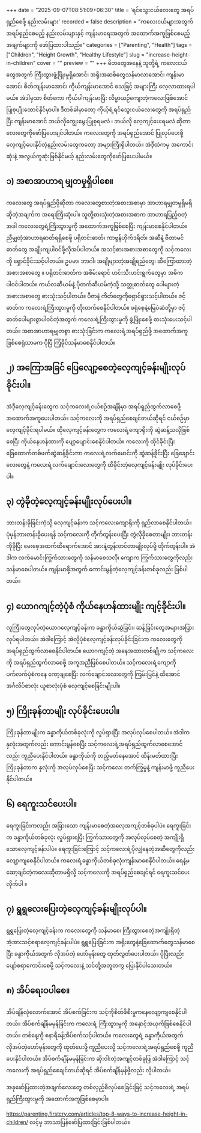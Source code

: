 +++
date = "2025-09-07T08:51:09+06:30"
title = 'ရင်သွေးငယ်လေးတွေ အရပ်ရှည်စေဖို့ နည်းလမ်းများ'
recorded = false
description = "ကလေးငယ်များအတွက် အရပ်ရှည်စေမည့် နည်းလမ်းများနှင့် ကျန်းမာရေးအတွက် အထောက်အကူဖြစ်စေမည့် အချက်များကို ဖော်ပြထားပါသည်။"
categories = ["Parenting", "Health"]
tags = ["Children", "Height Growth", "Healthy Lifestyle"]
slug = "increase-height-in-children"
cover = ""
preview = ""
+++
မိဘတွေအနေနဲ့ သူတို့ရဲ့ ကလေးငယ်တွေအတွက် ကြီးထွားဖွံ့ဖြိုးမှုရှိအောင်၊ အရိုးအဆစ်တွေသန်မာလာအောင်၊ ကျန်းမာအောင်၊ စိတ်ကျန်းမာအောင်၊ ကိုယ်ကျန်းမာအောင် စသဖြင့် အများကြီး လေ့လာထားရပါမယ်။ အဲဒါမှသာ စိတ်ကော ကိုယ်ပါကျန်းမာပြီး လိမ္မာယဉ်ကျေးတဲ့ကလေးဖြစ်အောင် ပြုစုပျိုးထောင်နိုင်မှာပါ။ ဒီတစ်ခါမှာတော့ ကိုယ့်ရဲ့ရင်သွေးငယ်လေးတွေကို အရပ်ရှည်ပြီး ကျန်းမာအောင် ဘယ်လိုကျွေးမွေးပြုစုရမလဲ ၊ ဘယ်လို လေ့ကျင့်ပေးရမလဲ ဆိုတာလေးတွေကိုဖော်ပြပေးချင်ပါတယ်။ ကလေးတွေကို အရပ်ရှည်အောင် ပြုလုပ်ပေးဖို့ လေ့ကျင့်ပေးနိုင်တဲ့နည်းလမ်းတွေကတော့ အများကြီးရှိပါတယ်။ အဲဒီ့ထဲကမှ အကောင်းဆုံးနဲ့ အလွယ်ကူဆုံးဖြစ်နိုင်မယ့် နည်းလမ်းတွေကိုဖော်ပြပေးပါမယ်။

## ၁) အစာအာဟာရ မျှတမှုရှိပါစေ။
ကလေးတွေ အရပ်ရှည်ဖို့ဆိုတာ ကလေးတွေစားတဲ့အစားအစာမှာ အာဟာရမျှတမှုရှိမရှိဆိုတဲ့အချက်က အရေးကြီးဆုံးပါ။ သူတို့စားသုံးတဲ့အစားအစာက အာဟာရပြည့်ဝတဲ့အခါ ကလေးတွေရဲ့ကြီးထွားမှုကို အထောက်အကူဖြစ်စေပြီး ကျန်းမာစေနိုင်ပါတယ်။ ညီမျှတဲ့အာဟာရဓာတ်ရရှိစေဖို့ ပရိုတင်းဓာတ်၊ ကာဗွန်ဟိုက်ဒရိတ်၊ အဆီနဲ့ ဗီတာမင်ဓာတ်တွေ အချိုးကျပါဝင်ဖို့လိုအပ်ပါတယ်။ အသင့်စားအစားအစာတွေကို သင့်ကလေးကို ရှောင်ခိုင်းသင့်ပါတယ်။ ဥပမာ၊ ဘာဂါ၊ အချိုများတဲ့အချိုရည်တွေ၊ ဆီကြော်ထားတဲ့အစားအစာတွေ ။
ပရိုတင်းဓာတ်က အစိမ်းရောင် ဟင်းသီးဟင်းရွက်တွေမှာ အဓိက ပါဝင်ပါတယ်။ ကယ်လဆီယမ်နဲ့ ပိုတက်ဆီယမ်ကဲ့သို့ သတ္တုဓာတ်တွေ ပေါများတဲ့ အစားအစာတွေ စားသုံးသင့်ပါတယ်။
ပီဇာနဲ့ ကိတ်တွေကိုရှောင်ရှားသင့်ပါတယ်။ ဇင့်ဓာတ်က ကလေးရဲ့ကြီးထွားမှုကို တိုးတက်စေနိုင်ပါတယ်။ ဖရုံစေ့နဲ့မြေပဲဆံတို့မှာ ဇင့်ဓာတ်ပေါများစွာပါဝင်တဲ့အတွက် ကလေးရဲ့ကြီးထွားမှုကို ဖွံ့ဖြိုးစေဖို့ စားသုံးပေးသင့်ပါတယ်။ အစာအာဟာရမျှတစွာ စားသုံးခြင်းက ကလေးရဲ့အရပ်ရှည်ဖို့ အထောက်အကူဖြစ်စေရုံသာမက ပိုပြီ ကြံ့ခိုင်သန်မာစေနိုင်ပါတယ်။

## ၂) အကြောအခြင် ပြေလျော့စေတဲ့လေ့ကျင့်ခန်းမျိုးလုပ်ခိုင်းပါ။
အဲဒီ့လေ့ကျင့်ခန်းတွေက သင့်ကလေးရဲ့ငယ်စဉ်အချိန်မှာ အရပ်ရှည်ထွက်လာစေဖို့ အထောက်အကူပေးပါတယ်။ သင့်ကလေးကို အရပ်ရှည်စေချင်တယ်ဆိုရင် ငယ်စဉ်မှာ လေ့ကျင့်ခိုင်းရပါမယ်။ ထိုလေ့ကျင့်ခန်းတွေက ကလေးရဲ့ကျောရိုးကို ဆွဲဆန့်သလိုဖြစ်စေပြီး ကိုယ်နေဟန်ထားကို ပျော့ပျောင်းစေနိုင်ပါတယ်။ ကလေးကို ထိုင်ခိုင်းပြီး ခြေထောက်တစ်ဖက်ဆွဲဆန့်ခိုင်းကာ ကလေးရဲ့လက်မောင်းကို ဆွဲဆန့်ခိုင်းပြီး ခြေချောင်းလေးတွေနဲ့ ကလေးရဲ့လက်ချောင်းလေးတွေကို ထိခိုင်းတဲ့လေ့ကျင့်ခန်းမျိုး လုပ်ခိုင်းပေးပါ။

## ၃) တွဲခိုတဲ့လေ့ကျင့်ခန်းမျိုးလုပ်ပေးပါ။
ဘားတန်းခိုခြင်းကဲ့သို့ လေ့ကျင့်ခန်းက သင့်ကလေးကျောရိုးကို ရှည်လာစေနိုင်ပါတယ်။ ပုံမှန်ဘားတန်းခိုပေးရန် သင့်ကလေးကို တိုက်တွန်းပေးပြီး တွဲလိုခိုစေတာမျိုး၊ ဘားတန်းကိုခိုပြီး မေးစေ့အထက်ထိရောက်အောင် အားနဲ့တွန်းတင်တာမျိုးလုပ်ဖို့ တိုက်တွန်းပါ။ အဲဒါက လက်မောင်းကြွက်သားတွေကို သန်မာစေသလို၊ ကျောက ကြွက်သားတွေကိုလည်း သန်မာစေပါတယ်။ ကျန်းမာဖို့အတွက် ကောင်းမွန်တဲ့လေ့ကျင့်ခန်းတစ်ခုလည်း ဖြစ်ပါတယ်။

## ၄) ယောဂကျင့်တဲ့ပုံစံ ကိုယ်နေဟန်ထားမျိုး ကျင့်ခိုင်းပါ။
လူကြီးတွေလုပ်တဲ့ယောဂလေ့ကျင့်ခန်းက ခန္ဓာကိုယ်ဆွဲခြင်း၊ ဆန့်ခြင်းတွေအများအပြားလုပ်ရပါတယ်။ အဲဒါကြောင့် အဲလိုပုံစံလေ့ကျင့်ခန်းလုပ်ခိုင်းခြင်းက ကလေးတွေကို အရပ်ရှည်ထွက်လာစေနိုင်ပါတယ်။ ယောဂကျင့်တဲ့ အနေအထားတစ်ချို့က သင့်ကလေးကို အရပ်ရှည်ထွက်လာစေဖို့ အကူအညီဖြစ်စေပါတယ်။ သင့်ကလေးရဲ့ကျောကို ပက်လက်ပုံစံကနေ ကော့ချစေပြီး လက်ချောင်းလေးတွေကို ကြမ်းပြင်နဲ့ ထိအောင် အင်္ဂလိပ်စာလုံး ယူစာလုံးပုံစံ လေ့ကျင့်စေခြင်းမျိုးပါ။

## ၅) ကြိုးခုန်တာမျိုး လုပ်ခိုင်းပေးပါ။
ကြိုးခုန်တာမျိုးက ခန္ဓာကိုယ်တစ်ခုလုံးကို လှုပ်ရှားပြီး အလုပ်လုပ်စေပါတယ်။ အဲဒါက နှလုံးအတွက်လည်း ကောင်းမွန်စေပြီး သင့်ကလေးရဲ့အရပ်ရှည်ထွက်လာစေအောင်လည်း ကူညီပေးနိုင်ပါတယ်။ ခန္ဓာကိုယ်ကို တည့်မတ်နေအောင် ထိန်းမတ်ထားပြီး ကြိုးခုန်တာက နှလုံးကို အလုပ်လုပ်စေပြီး သင့်ကလေး တက်ကြွမှုနဲ့ ကျန်းမာဖို့ ကူညီပေးနိုင်ပါတယ်။

## ၆) ရေကူးသင်ပေးပါ။
ရေကူးခြင်းကလည်း အခြားသော ကျန်းမာစေတဲ့အလေ့အကျင့်တစ်ခုပါပဲ။ ရေကူးခြင်းက ခန္ဓာကိုယ်တစ်ခုလုံး လှုပ်ရှားရပြီး ကြွက်သားတွေကို အလုပ်လုပ်စေတဲ့ အကျိုးရှိသောလေ့ကျင့်ခန်းပါပဲ။ ရေကူးခြင်းကြောင့် သင့်ကလေးရဲ့ပိုလျှံနေတဲ့အဆီတွေကိုလည်း လျော့ကျစေနိုင်ပါတယ်။ ကလေးရဲ့ခန္ဓာကိုယ်တစ်ခုလုံးကျန်းမာစေနိုင်ပါတယ်။ ရေနဲ့မဆော့ချင်တဲ့ကလေးဆိုတာမရှိလို့ သင့်ကလေးကို အရပ်ရှည်စေချင်ရင် ရေကူးသင်ပေးလိုက်ပါ ။

## ၇) ရွရွလေးပြေးတဲ့လေ့ကျင့်ခန်းမျိုးလုပ်ပါ။
ရွရွပြေးတဲ့လေ့ကျင့်ခန်းက ကလေးတွေကို သန်မာစေ၊ ကြီးထွားစေတဲ့အကျိုးရှိတဲ့ အံ့အားသင့်စရာလေ့ကျင့်ခန်းပါပဲ။ ရွရွပြေးခြင်းက အရိုးတွေနဲ့ခြေထောက်တွေသန်မာစေပြီး ခန္ဓာကိုယ်အတွက် လိုအပ်တဲ့ ဟော်မုန်းတွေ ထုတ်လွှတ်ပေးပါတယ်။ ပိုပြီးလည်း ပျော်စရာကောင်းစေဖို့ သင့်ကလေးနဲ့ သင်တို့အတူတကွ ပြေးနိုင်ပါသေးတယ်။

## ၈) အိပ်ရေးဝပါစေ။
အိပ်ချိန်လုံလောက်အောင် အိပ်စက်ခြင်းက သင့်ကိုစိတ်ဖိစီးမှုကနေလျော့ကျစေနိုင်ပါတယ်။ အိပ်စက်ချိန်မမှန်ခြင်းက ကလေးရဲ့ ကြီးထွားမှုကို အနှောင့်အယှက်ဖြစ်စေနိုင်ပါတယ်။ တစ်နေ့ကို ၈နာရီခန့်အိပ်စက်သင့်ပါတယ်။ ကလေးတွေရဲ့ ခန္ဓာကိုယ်အတွက် လိုအပ်တဲ့ဟော်မုန်းတွေကို ထုတ်ပေးဖို့ ကူညီပေးလို့ သင့်ကလေးရဲ့အရပ်ရှည်စေဖို့ ကူညီပေးနိုင်ပါတယ်။ အိပ်စက်ချိန်မမှန်ခြင်းက ဆိုးဝါးတဲ့အကျင့်တစ်ခုဖြ အဲဒါကြောင့် သင့်ကလေးကို အရပ်ရှည်စေချင်တယ်ဆိုရင် အိပ်စက်ချိန်မှန်ဖို့လည်း လိုပါတယ်။

အခုဖော်ပြထားတဲ့အချက်လေးတွေ တစ်လှည့်စီလုပ်စေခြင်းဖြင့် သင့်ကလေးရဲ့ အရပ်ရှည်ကြီးထွားမှုကို အထောက်အကူဖြစ်စေမှာပါ။

https://parenting.firstcry.com/articles/top-8-ways-to-increase-height-in-children/ လင့်မှ ဘာသာပြန်ဖော်ပြထားခြင်းဖြစ်ပါတယ်။